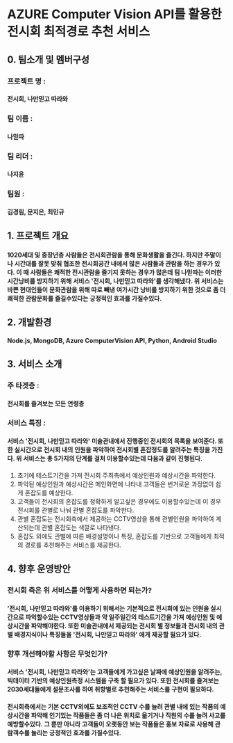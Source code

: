 
# AZURE Computer Vision API를 활용한 전시회 최적경로 추천 서비스 


## 0. 팀소개 및 멤버구성 

  ### 프로젝트 명 : 
   #### 전시회, 나만믿고 따라와   
                    
  ### 팀 이름 :
   #### 나믿따 
                    
  ### 팀 리더 : 
   #### 나지윤 
                    
  ### 팀원 : 
   #### 김경림, 문지은, 최민규 
                 
            
## 1. 프로젝트 개요 

#### 1020세대 및 중장년층 사람들은 전시회관람을 통해 문화생활을 즐긴다. 하지만 주말이나 시간대를 잘못 맞춰 협조한 전시회공간 내에서 많은 사람들과 관람을 하는 경우가 있다. 이 때 사람들은  쾌적한 전시관람을 즐기지 못하는 경우가 많은데 팀 나믿따는 이러한 시간낭비를 방지하기 위해 서비스 '전시회, 나만믿고 따라와'를 생각해냈다. 위 서비스는 바쁜 현대인들이 문화관람을 위해 따로 빼낸 여가시간 낭비를 방지하기 위한 것으로 좀 더 쾌적한 관람문화를 즐길수있다는 긍정적인 효과를 가질수있다. 
        

## 2. 개발환경 

####  Node.js, MongoDB, Azure ComputerVision API, Python, Android Studio
        
## 3. 서비스 소개 

  ### 주 타겟층 : 
   #### 전시회를 즐겨보는 모든 연령층
        
  ### 서비스 특징 :
   #### 서비스 '전시회, 나만믿고 따라와' 미술관내에서 진행중인 전시회의 목록을 보여준다. 또한 실시간으로 전시회 내의 인원을 파악하여 전시회별 혼잡정도를 알려주는 특징을 가진다.  위 서비스는 총 5가지의 단계를 걸처 이용할수있는데 다음과 같이 진행된다.  
   <ol>
    <li> 초기에 테스트기간을 가져 전시회 주최측에서 예상인원과 예상시간을 파악한다.</li>
    <li> 파악된 예상인원과 예상시간은 메인화면에 나타내 고객들은 번거로운 과정없이 쉽게 혼잡도를 예상한다. </li>
    <li> 고객들이 전시회의 혼잡도를 정확하게 알고싶은 경우에도 이용할수있는데 이 경우 전시회를 관별로 나눠 관별 혼잡도를 파악한다. </li>
    <li> 관별 혼잡도는 전시회측에서 제공하는 CCTV영상을 통해 관별인원을 파악하여 계산되는데 관별 혼잡도는 색깔로 나타낸다.</li>
    <li> 혼잡도 외에도 관별에 따른 배경설명이나 특징,  혼잡도를 기반으로 고객들에게 최적의 경로를 추천해주는 서비스를 제공한다.</li>
   </ol>
        
         
## 4. 향후 운영방안 

   ### 전시회 측은 위 서비스를 어떻게 사용하면 되는가?
 #### '전시회, 나만믿고 따라와'를 이용하기 위해서는 기본적으로 전시회에 있는 인원을 실시간으로 파악할수있는 CCTV영상들과 약 일주일간의 테스트기간을 가져 예상인원 및 예상시간을 파악해야한다. 또한 미술관내에서 제공되는 전시회 별 정보들과 전시회 내의 관별 배경지식이나 특징들을 '전시회, 나만믿고 따라와' 에게 제공할 필요가 있다. 
        
        
   ### 향후 개선해야할 사항은 무엇인가? 
   #### 서비스 '전시회, 나만믿고 따라와'는 고객들에게 가고싶은 날짜에 예상인원을 알려주는, 빅데이터 기반의 예상인원측정 시스템을 구축 할 필요가 있다. 또한 전시회를 즐겨보는 2030세대들에게 설문조사를 하여 취향별로 추천해주는 서비스를 구현이 필요하다.
        
   #### 전시회측에서는 기본 CCTV외에도 보조적인 CCTV 수를 늘려 관별 내에 있는 작품의 예상시간을 파악해 인기있는 작품들은 좀 더 나은 위치로 옮기거나 직원의 수를 늘려 사고를 예방할수있다. 그 뿐만 아니라 고객들이 오랫동안 보는 작품들은 홍보 자료로 사용해 관람객수를 늘리는 긍정적인 효과를 가질수있다. 
        
